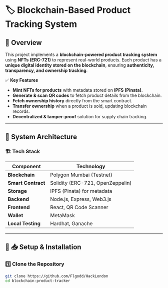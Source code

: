 # 🏷️ Blockchain-Based Product Tracking System

## 📌 Overview
This project implements a **blockchain-powered product tracking system** using **NFTs (ERC-721)** to represent real-world products. Each product has a **unique digital identity stored on the blockchain**, ensuring **authenticity, transparency, and ownership tracking**.

✅ **Key Features**
- **Mint NFTs for products** with metadata stored on **IPFS (Pinata)**.
- **Generate & scan QR codes** to fetch product details from the blockchain.
- **Fetch ownership history** directly from the smart contract.
- **Transfer ownership** when a product is sold, updating blockchain records.
- **Decentralized & tamper-proof** solution for supply chain tracking.

---

## 📌 System Architecture
### 🏗️ **Tech Stack**
| Component          | Technology |
|-------------------|------------|
| **Blockchain**    | Polygon Mumbai (Testnet) |
| **Smart Contract** | Solidity (ERC-721, OpenZeppelin) |
| **Storage**       | IPFS (Pinata) for metadata |
| **Backend**       | Node.js, Express, Web3.js |
| **Frontend**      | React, QR Code Scanner |
| **Wallet**        | MetaMask |
| **Local Testing** | Hardhat, Ganache |

---

## 📌 📥 Setup & Installation

### **1️⃣ Clone the Repository**
```bash
git clone https://github.com/Flgodd/HackLondon
cd blockchain-product-tracker
